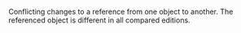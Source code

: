 Conflicting changes to a reference from one object to another. The referenced object is different in all compared editions.